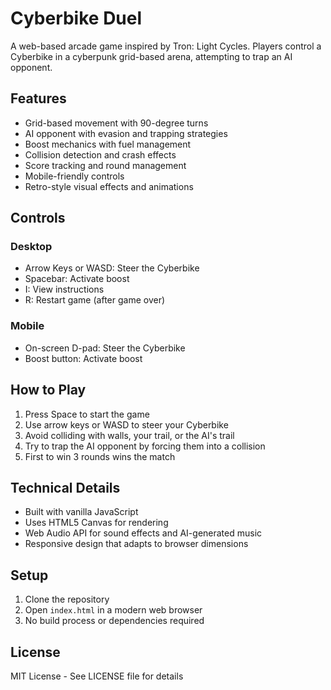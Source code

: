 # Cyberbike Duel

A web-based arcade game inspired by Tron: Light Cycles. Players control a Cyberbike in a cyberpunk grid-based arena, attempting to trap an AI opponent.

## Features

- Grid-based movement with 90-degree turns
- AI opponent with evasion and trapping strategies
- Boost mechanics with fuel management
- Collision detection and crash effects
- Score tracking and round management
- Mobile-friendly controls
- Retro-style visual effects and animations

## Controls

### Desktop
- Arrow Keys or WASD: Steer the Cyberbike
- Spacebar: Activate boost
- I: View instructions
- R: Restart game (after game over)

### Mobile
- On-screen D-pad: Steer the Cyberbike
- Boost button: Activate boost

## How to Play

1. Press Space to start the game
2. Use arrow keys or WASD to steer your Cyberbike
3. Avoid colliding with walls, your trail, or the AI's trail
4. Try to trap the AI opponent by forcing them into a collision
5. First to win 3 rounds wins the match

## Technical Details

- Built with vanilla JavaScript
- Uses HTML5 Canvas for rendering
- Web Audio API for sound effects and AI-generated music
- Responsive design that adapts to browser dimensions

## Setup

1. Clone the repository
2. Open `index.html` in a modern web browser
3. No build process or dependencies required

## License

MIT License - See LICENSE file for details 